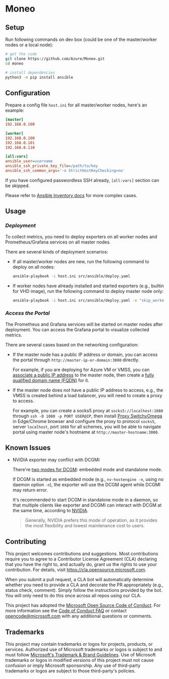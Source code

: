 Moneo
=====

Setup
-----

Run following commands on dev box (could be one of the master/worker nodes or a local node):

```sh
# get the code
git clone https://github.com/Azure/Moneo.git
cd moneo

# install dependencies
python3 -m pip install ansible
```

Configuration
-------------

Prepare a config file `host.ini` for all master/worker nodes, here's an example:

```ini
[master]
192.168.0.100

[worker]
192.168.0.100
192.168.0.101
192.168.0.110

[all:vars]
ansible_user=username
ansible_ssh_private_key_file=/path/to/key
ansible_ssh_common_args='-o StrictHostKeyChecking=no'
```

If you have configured passwordless SSH already, `[all:vars]` section can be skipped.

Please refer to [Ansible Inventory docs](https://docs.ansible.com/ansible/latest/user_guide/intro_inventory.html) for more complex cases.

Usage
-----

### _Deployment_

To collect metrics, you need to deploy exporters on all worker nodes and Prometheus/Grafana services on all master nodes.

There are several kinds of deployment scenarios:

* If all master/worker nodes are new, run the following command to deploy on all nodes:

    ```sh
    ansible-playbook -i host.ini src/ansible/deploy.yaml
    ```

* If worker nodes have already installed and started exporters (e.g., builtin for VHD image), run the following command to deploy master node only:

    ```sh
    ansible-playbook -i host.ini src/ansible/deploy.yaml -e "skip_worker=true"
    ```

### _Access the Portal_

The Prometheus and Grafana services will be started on master nodes after deployment.
You can access the Grafana portal to visualize collected metrics.

There are several cases based on the networking configuration:

* If the master node has a public IP address or domain, you can access the portal through `http://master-ip-or-domain:3000` directly.

  For example, if you are deploying for Azure VM or VMSS, you can [associate a public IP address](https://docs.microsoft.com/en-us/azure/virtual-network/ip-services/associate-public-ip-address-vm) to the master node, then create a [fully qualified domain name (FQDN)](https://docs.microsoft.com/en-us/azure/virtual-machines/create-fqdn) for it.

* If the master node does not have a public IP address to access, e.g., the VMSS is created behind a load balancer, you will need to create a proxy to access.

  For example, you can create a socks5 proxy at `socks5://localhost:1080` through `ssh -D 1080 -p PORT USER@IP`, then install [Proxy SwitchyOmega](https://chrome.google.com/webstore/detail/proxy-switchyomega/padekgcemlokbadohgkifijomclgjgif?hl=en) in Edge/Chrome browser and configure the proxy to protocol `socks5`, server `localhost`, port `1080` for all schemes, you will be able to navigate portal using master node's hostname at `http://master-hostname:3000`.

Known Issues
------------

* NVIDIA exporter may conflict with DCGMI

  There're [two modes for DCGM](https://docs.nvidia.com/datacenter/dcgm/latest/dcgm-user-guide/getting-started.html#content): embedded mode and standalone mode.

  If DCGM is started as embedded mode (e.g., `nv-hostengine -n`, using no daemon option `-n`), the exporter will use the DCGM agent while DCGMI may return error.

  It's recommended to start DCGM in standalone mode in a daemon, so that multiple clients like exporter and DCGMI can interact with DCGM at the same time, according to [NVIDIA](https://docs.nvidia.com/datacenter/dcgm/latest/dcgm-user-guide/getting-started.html#standalone-mode).

  > Generally, NVIDIA prefers this mode of operation, as it provides the most flexibility and lowest maintenance cost to users.


## Contributing

This project welcomes contributions and suggestions.  Most contributions require you to agree to a
Contributor License Agreement (CLA) declaring that you have the right to, and actually do, grant us
the rights to use your contribution. For details, visit https://cla.opensource.microsoft.com.

When you submit a pull request, a CLA bot will automatically determine whether you need to provide
a CLA and decorate the PR appropriately (e.g., status check, comment). Simply follow the instructions
provided by the bot. You will only need to do this once across all repos using our CLA.

This project has adopted the [Microsoft Open Source Code of Conduct](https://opensource.microsoft.com/codeofconduct/).
For more information see the [Code of Conduct FAQ](https://opensource.microsoft.com/codeofconduct/faq/) or
contact [opencode@microsoft.com](mailto:opencode@microsoft.com) with any additional questions or comments.

## Trademarks

This project may contain trademarks or logos for projects, products, or services. Authorized use of Microsoft 
trademarks or logos is subject to and must follow 
[Microsoft's Trademark & Brand Guidelines](https://www.microsoft.com/en-us/legal/intellectualproperty/trademarks/usage/general).
Use of Microsoft trademarks or logos in modified versions of this project must not cause confusion or imply Microsoft sponsorship.
Any use of third-party trademarks or logos are subject to those third-party's policies.
